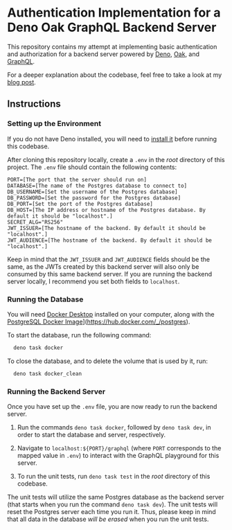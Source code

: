 # Authentication Implementation for a Deno Oak GraphQL Backend Server

This repository contains my attempt at implementing basic authentication and authorization for a backend server powered by [Deno](https://deno.land/), [Oak](https://oakserver.github.io/oak/), and [GraphQL](https://graphql.org/).

For a deeper explanation about the codebase, feel free to take a look at my [blog post](https://simeonat.github.io/blog/deno-graphql/).

## Instructions

### Setting up the Environment

If you do not have Deno installed, you will need to [install it](https://deno.land/manual@v1.36.1/getting_started/installation) before running this codebase.

After cloning this repository locally, create a `.env` in the *root* directory of this project. The `.env` file should contain the following contents:

```
PORT=[The port that the server should run on]
DATABASE=[The name of the Postgres database to connect to]
DB_USERNAME=[Set the username of the Postgres database]
DB_PASSWORD=[Set the password for the Postgres database]
DB_PORT=[Set the port of the Postgres database]
DB_HOST=[The IP address or hostname of the Postgres database. By default it should be "localhost".]
SECRET_ALG="RS256"
JWT_ISSUER=[The hostname of the backend. By default it should be "localhost".]
JWT_AUDIENCE=[The hostname of the backend. By default it should be "localhost".]
```

Keep in mind that the `JWT_ISSUER` and `JWT_AUDIENCE` fields should be the same, as the JWTs created by this backend server will also only be consumed by this same backend server. If you are running the backend server locally, I recommend you set both fields to `localhost`.

### Running the Database

You will need [Docker Desktop](https://www.docker.com/products/docker-desktop/) installed on your computer,
along with the [PostgreSQL Docker Image]([)](https://hub.docker.com/_/postgres).

To start the database, run the following command:
```bash
  deno task docker
```

To close the database, and to delete the volume that is used by it, run:
```bash
  deno task docker_clean
```

### Running the Backend Server

Once you have set up the `.env` file, you are now ready to run the backend server. 

1. Run the commands `deno task docker`, followed by `deno task dev`, in order to
   start the database and server, respectively.

2. Navigate to `localhost:${PORT}/graphql` (where `PORT` corresponds to the mapped value in `.env`) to interact with the GraphQL playground for this server.

3. To run the unit tests, run `deno task test` in the *root* directory of this codebase.

The unit tests will utilize the same Postgres database as the backend server (that starts when you run the command `deno task dev`). The unit tests will reset the Postgres server each time you run it. Thus, please keep in mind that all data in the database *will be erased* when you run the unit tests. 

